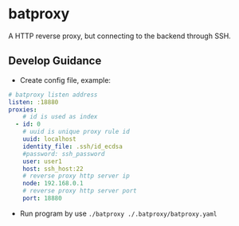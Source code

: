 # batproxy
A HTTP reverse proxy, but connecting to the backend through SSH.

## Develop Guidance
* Create config file, example:
```yaml
# batproxy listen address
listen: :18880
proxies:
    # id is used as index
  - id: 0
    # uuid is unique proxy rule id
    uuid: localhost
    identity_file: .ssh/id_ecdsa
    #password: ssh_password
    user: user1
    host: ssh_host:22
    # reverse proxy http server ip
    node: 192.168.0.1
    # reverse proxy http server port
    port: 18880
```
* Run program by use `./batproxy ./.batproxy/batproxy.yaml`

